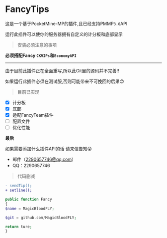# FancyTips
这是一个基于PocketMine-MP的插件,且已经支持PMMP`3.0`API

运行此插件可以使你的服务器拥有自定义的计分板和底部显示

> 安装必须注意的事项

**必须搭配Fancy `CKVIPs`和`EconomyAPI`**

***

由于目前此插件正在全面重写,所以此Git里的源码并不完善!!

如果运行此插件必须在测试服,否则可能带来不可挽回的后果:blush:

> 目前已实现

- [x] 计分板
- [x] 底部
- [x] 适配FancyTeam插件
- [ ] 配置文件
- [ ] 优化性能

**最后**

如果需要添加什么插件API的话 请来信告知:stuck_out_tongue_winking_eye:

* 邮件（2290657746@qq.com）
* QQ：2290657746

> 代码删减

```diff
- sendTip();
+ setline();

```

```php
public function Fancy
{
$name = MagicBloodFLY;

$git = github.com/MagicBloodFLY;

return ture;
}

```
